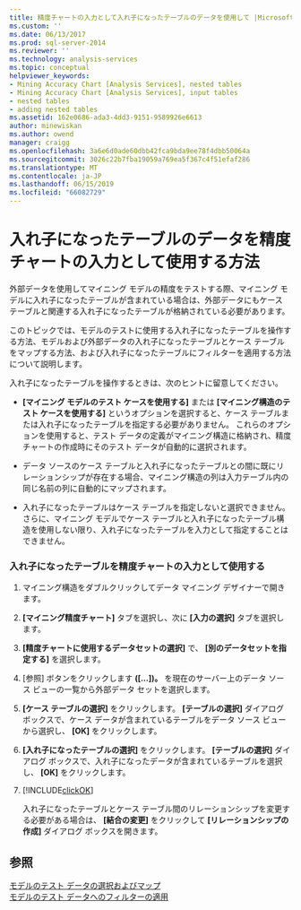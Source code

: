 ```yaml
---
title: 精度チャートの入力として入れ子になったテーブルのデータを使用して |Microsoft Docs
ms.custom: ''
ms.date: 06/13/2017
ms.prod: sql-server-2014
ms.reviewer: ''
ms.technology: analysis-services
ms.topic: conceptual
helpviewer_keywords:
- Mining Accuracy Chart [Analysis Services], nested tables
- Mining Accuracy Chart [Analysis Services], input tables
- nested tables
- adding nested tables
ms.assetid: 162e0686-ada3-4dd3-9151-9589926e6613
author: minewiskan
ms.author: owend
manager: craigg
ms.openlocfilehash: 3a6e6d0ade60dbb42fca9bda9ee78f4dbb50064a
ms.sourcegitcommit: 3026c22b7fba19059a769ea5f367c4f51efaf286
ms.translationtype: MT
ms.contentlocale: ja-JP
ms.lasthandoff: 06/15/2019
ms.locfileid: "66082729"
---
```

# <a name="using-nested-table-data-as-an-input-for-an-accuracy-chart"></a>入れ子になったテーブルのデータを精度チャートの入力として使用する方法
  外部データを使用してマイニング モデルの精度をテストする際、マイニング モデルに入れ子になったテーブルが含まれている場合は、外部データにもケース テーブルと関連する入れ子になったテーブルが格納されている必要があります。  
  
 このトピックでは、モデルのテストに使用する入れ子になったテーブルを操作する方法、モデルおよび外部データの入れ子になったテーブルとケース テーブルをマップする方法、および入れ子になったテーブルにフィルターを適用する方法について説明します。  
  
 入れ子になったテーブルを操作するときは、次のヒントに留意してください。  
  
-   **[マイニング モデルのテスト ケースを使用する]** または **[マイニング構造のテスト ケースを使用する]** というオプションを選択すると、ケース テーブルまたは入れ子になったテーブルを指定する必要がありません。 これらのオプションを使用すると、テスト データの定義がマイニング構造に格納され、精度チャートの作成時にそのテスト データが自動的に選択されます。  
  
-   データ ソースのケース テーブルと入れ子になったテーブルとの間に既にリレーションシップが存在する場合、マイニング構造の列は入力テーブル内の同じ名前の列に自動的にマップされます。  
  
-   入れ子になったテーブルはケース テーブルを指定しないと選択できません。 さらに、マイニング モデルでケース テーブルと入れ子になったテーブル構造を使用しない限り、入れ子になったテーブルを入力として指定することはできません。  
  
### <a name="use-a-nested-table-as-input-to-an-accuracy-chart"></a>入れ子になったテーブルを精度チャートの入力として使用する  
  
1.  マイニング構造をダブルクリックしてデータ マイニング デザイナーで開きます。  
  
2.  **[マイニング精度チャート]** タブを選択し、次に **[入力の選択]** タブを選択します。  
  
3.  **[精度チャートに使用するデータセットの選択]** で、 **[別のデータセットを指定する]** を選択します。  
  
4.  [参照] ボタンをクリックします **([...])。** を現在のサーバー上のデータ ソース ビューの一覧から外部データ セットを選択します。  
  
5.  **[ケース テーブルの選択]** をクリックします。 **[テーブルの選択]** ダイアログ ボックスで、ケース データが含まれているテーブルをデータ ソース ビューから選択し、 **[OK]** をクリックします。  
  
6.  **[入れ子になったテーブルの選択]** をクリックします。 **[テーブルの選択]** ダイアログ ボックスで、入れ子になったデータが含まれているテーブルを選択し、 **[OK]** をクリックします。  
  
7.  [!INCLUDE[clickOK](../../includes/clickok-md.md)]  
  
     入れ子になったテーブルとケース テーブル間のリレーションシップを変更する必要がある場合は、 **[結合の変更]** をクリックして **[リレーションシップの作成]** ダイアログ ボックスを開きます。  
  
## <a name="see-also"></a>参照  
 [モデルのテスト データの選択およびマップ](choose-and-map-model-testing-data.md)   
 [モデルのテスト データへのフィルターの適用](apply-filters-to-model-testing-data.md)  
  
  
